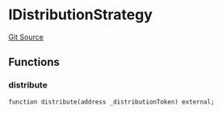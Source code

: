 # IDistributionStrategy
[Git Source](https://github.com/Stake-for-Ukraine/sfu-savax/blob/03270bceaef27c69d5d3d7e923812533ffff9ed9/src/interfaces/IDistributionStrategy.sol)


## Functions
### distribute


```solidity
function distribute(address _distributionToken) external;
```


